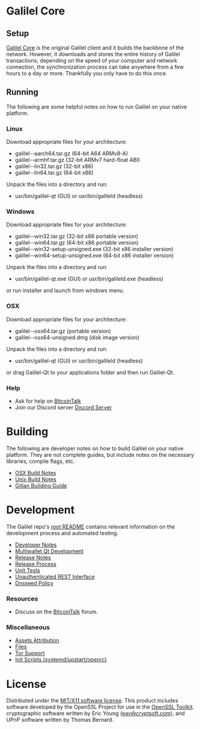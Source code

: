 # Galilel Core

## Setup

[Galilel Core](https://galilel.org/wallet) is the original Galilel client and it builds the backbone of the network. However, it downloads and stores the entire history of Galilel transactions; depending on the speed of your computer and network connection, the synchronization process can take anywhere from a few hours to a day or more. Thankfully you only have to do this once.

## Running

The following are some helpful notes on how to run Galilel on your native platform.

### Linux

Download appropriate files for your architecture:

* galilel-<version>-aarch64.tar.gz (64-bit A64 ARMv8-A)
* galilel-<version>-armhf.tar.gz (32-bit ARMv7 hard-float ABI)
* galilel-<version>-lin32.tar.gz (32-bit x86)
* galilel-<version>-lin64.tar.gz (64-bit x86)

Unpack the files into a directory and run:

* usr/bin/galilel-qt (GUI) or usr/bin/galileld (headless)

### Windows

Download appropriate files for your architecture:

* galilel-<version>-win32.tar.gz (32-bit x86 portable version)
* galilel-<version>-win64.tar.gz (64-bit x86 portable version)
* galilel-<version>-win32-setup-unsigned.exe (32-bit x86 installer version)
* galilel-<version>-win64-setup-unsigned.exe (64-bit x86 installer version)

Unpack the files into a directory and run:

* usr/bin/galilel-qt.exe (GUI) or usr/bin/galileld.exe (headless)

or run installer and launch from windows menu.

### OSX

Download appropriate files for your architecture:

* galilel-<version>-osx64.tar.gz (portable version)
* galilel-<version>-osx64-unsigned.dmg (disk image version)

Unpack the files into a directory and run:

* usr/bin/galilel-qt (GUI) or usr/bin/galileld (headless)

or drag Galilel-Qt to your applications folder and then run Galilel-Qt.

### Help

* Ask for help on [BitcoinTalk](https://bitcointalk.galilel.org)
* Join our Discord server [Discord Server](https://discord.galilel.org)

# Building

The following are developer notes on how to build Galilel on your native platform. They are not complete guides, but include notes on the necessary libraries, compile flags, etc.

* [OSX Build Notes](build-osx.md)
* [Unix Build Notes](build-unix.md)
* [Gitian Building Guide](gitian-building.md)

# Development

The Galilel repo's [root README](https://github.com/Galilel-Project/galilel/blob/master/README.md) contains relevant information on the development process and automated testing.

* [Developer Notes](developer-notes.md)
* [Multiwallet Qt Development](multiwallet-qt.md)
* [Release Notes](release-notes.md)
* [Release Process](release-process.md)
* [Unit Tests](unit-tests.md)
* [Unauthenticated REST Interface](REST-interface.md)
* [Dnsseed Policy](dnsseed-policy.md)

### Resources

* Discuss on the [BitcoinTalk](https://bitcointalk.galilel.org) forum.

### Miscellaneous

* [Assets Attribution](assets-attribution.md)
* [Files](files.md)
* [Tor Support](tor.md)
* [Init Scripts (systemd/upstart/openrc)](init.md)

# License

Distributed under the [MIT/X11 software license](http://www.opensource.org/licenses/mit-license.php).
This product includes software developed by the OpenSSL Project for use in the [OpenSSL Toolkit](https://www.openssl.org/).
cryptographic software written by Eric Young ([eay@cryptsoft.com](mailto:eay@cryptsoft.com)), and UPnP software written by Thomas Bernard.
